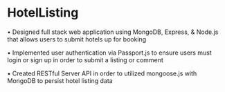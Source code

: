 # HotelListing
• Designed full stack web application using MongoDB, Express, & Node.js that
allows users to submit hotels up for booking


• Implemented user authentication via Passport.js to ensure users must login or
sign up in order to submit a listing or comment


• Created RESTful Server API in order to utilized mongoose.js with MongoDB to
persist hotel listing data
